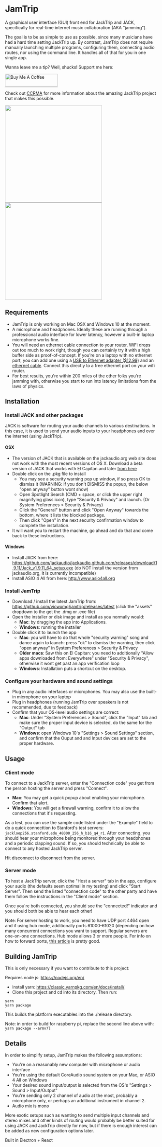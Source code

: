 # JamTrip

A graphical user interface (GUI) front end for JackTrip and JACK, specifically for real-time internet music collaboration (AKA "jamming").

The goal is to be as simple to use as possible, since many musicians have had a hard time setting JackTrip up. By contrast, JamTrip does not require manually launching multiple programs, configuring them, connecting audio routes, nor using the command line. It handles all of that for you in one single app.

Wanna leave me a tip? Well, shucks! Support me here:

<div>
<a href="https://www.buymeacoffee.com/vicwomg" target="_blank"><img src="https://www.buymeacoffee.com/assets/img/custom_images/orange_img.png" alt="Buy Me A Coffee" style="height: 41px !important;width: 174px !important;box-shadow: 0px 3px 2px 0px rgba(190, 190, 190, 0.5) !important;-webkit-box-shadow: 0px 3px 2px 0px rgba(190, 190, 190, 0.5) !important;" ></a>
  </div>

Check out [CCRMA](https://ccrma.stanford.edu/software/jacktrip/) for more information about the amazing JackTrip project that makes this possible.

<div>
<img src="https://user-images.githubusercontent.com/4107190/100566853-f2c07f00-327b-11eb-9e59-a3c42d260e89.jpg" align="left" width="320" >
<img src="https://user-images.githubusercontent.com/4107190/100566861-f5bb6f80-327b-11eb-81f4-56156830659f.jpg" width="320" >
</div>

## Requirements

- JamTrip is only working on Mac OSX and Windows 10 at the moment.
- A microphone and headphones. Ideally these are running through a professional audio interface for lower latency, however a built-in laptop microphone works fine.
- You will need an ethernet cable connection to your router. WiFi drops out too much to work right, though you can certainly try it with a high buffer side as proof-of-concept. If you're on a laptop with no ethernet port, you can add one using a [USB to Ethernet adapter (\$12.99)](https://www.amazon.com/TP-Link-Foldable-Gigabit-Ethernet-Compatible/dp/B00YUU3KC6/) and an [ethernet cable](https://www.amazon.com/Ethernet-Cable-Meters-Network-Internet/dp/B00GBBSRKW/). Connect this directly to a free ethernet port on your wifi router.
- For best results, you're within 200 miles of the other folks you're jamming with, otherwise you start to run into latency limitations from the laws of physics.

## Installation

### Install JACK and other packages

JACK is software for routing your audio channels to various destinations. In this case, it is used to send your audio inputs to your headphones and over the internet (using JackTrip).

#### OSX

- The version of JACK that is available on the jackaudio.org web site does not work with the most recent versions of OS X. Download a beta version of JACK that works with El Capitan and later [from here](https://ccrma.stanford.edu/software/jacktrip/osx/JackOSX.0.92_b3.pkg)
- Double click on the .pkg file to install
  - You may see a security warning pop up window, if so press OK to dismiss it (WARNING: if you don't DISMISS the popup, the below "open anyway" button wont show)
  - Open Spotlight Search (CMD + space, or click the upper right magnifying glass icon), type "Security & Privacy" and launch. (Or System Preferences > Security & Privacy)
  - Click the "General" button and click "Open Anyway" towards the bottom, where it lists the blocked package.
  - Then click "Open" in the next security confirmation window to complete the installation.
- It will want you to restart the machine, go ahead and do that and come back to these instructions.

#### Windows

- Install JACK from here: https://github.com/jackaudio/jackaudio.github.com/releases/download/1.9.11/Jack_v1.9.11_64_setup.exe (do NOT install the version from jackaudio.org, it is currently incompatible)
- Install ASIO 4 All from here: http://www.asio4all.org

### Install JamTrip

- Download / install the latest JamTrip from: https://github.com/vicwomg/jamtrip/releases/latest (click the "assets" dropdown to the get the .dmg or .exe file)
- Open the installer or disk image and install as you normally would:
  - **Mac**: by dragging the app into Applications.
  - **Windows**: running the installer
- Double click it to launch the app
  - **Mac**: you will have to do that whole "security warning" song and dance again to launch: press "ok" to dismiss the warning, then click "open anyway" in System Preferences > Security & Privacy
  - **Older macs**: Saw this on El Capitan: you need to additionally "Allow apps downloaded from: Everywhere" under "Security & Privacy", otherwise it wont get past an app verification loop
  - **Windows**: Installation puts a shortcut on the desktop.

### Configure your hardware and sound settings

- Plug in any audio interfaces or microphones. You may also use the built-in microphone on your laptop
- Plug in headphones (running JamTrip over speakers is not recommended, due to feedback)
- Confirm that your OS-level audio settings are correct:
  - **Mac**: Under "System Preferences > Sound", click the "Input" tab and make sure the proper input device is selected, do the same for the "Output" tab
  - **Windows**: open Windows 10's "Settings > Sound Settings" section, and confirm that the Ouput and and Input devices are set to the proper hardware.

## Usage

### Client mode

To connect to a JackTrip server, enter the "Connection code" you get from the person hosting the server and press "Connect".

- **Mac**: You may get a quick popup about enabling your microphone. Confirm that alert.
- **Windows**: You will get a firewall warning, confirm it to allow the connections that it's requesting.

As a test, you can use the sample code listed under the "Example" field to do a quick connecttion to Stanford's test servers: `jackloop256.stanford.edu_48000_256_h_b16_q4_r1`. After connecting, you should hear your microphone being monitored through your headphones and a periodic clapping sound. If so, you should technically be able to connect to any hosted JackTrip server.

Hit disconnect to disconnect from the server.

### Server mode

To host a JackTrip server, click the "Host a server" tab in the app, configure your audio (the defaults seem optimal in my testing) and click "Start Server". Then send the listed "connection code" to the other party and have them follow the instructions in the "Client mode" section.

Once you're both connected, you should see the "connected!" indicator and you should both be able to hear each other!

Note: For server hosting to work, you need to have UDP port 4464 open and if using hub mode, additionally ports 61000-61020 (depending on how many concurrent connections you want to support. Regular servers are one-on-one connections. Hub mode allows 3 or more people. For info on how to forward ports, [this article](https://www.howtogeek.com/66214/how-to-forward-ports-on-your-router/) is pretty good.

## Building JamTrip

This is only necessary if you want to contribute to this project:

Requires node js: https://nodejs.org/en/

- Install yarn: https://classic.yarnpkg.com/en/docs/install/
- Clone this project and cd into its directory.
  Then run:

```
yarn
yarn package
```

This builds the platform executables into the ./release directory.

Note: in order to build for raspberry pi, replace the second line above with: `yarn package --armv7l`

## Details

In order to simplify setup, JamTrip makes the following assumptions:

- You're on a reasonably new computer with microphone or audio interface
- You're using the default CoreAudio sound system on your Mac, or ASIO 4 All on Windows
- Your desired sound input/output is selected from the OS's "Settings > Sound > Input/Output"
- You're sending only 2 channel of audio at the most, probably a microphone only, or perhaps an additional instrument in channel 2.
- Audio mix is mono

More exotic setups such as wanting to send multiple input channels and stereo mixes and other kinds of routing would probably be better suited for using JACK and JackTrip directly for now, but if there is enough interest can be added as new configuration options later.

Built in Electron + React
